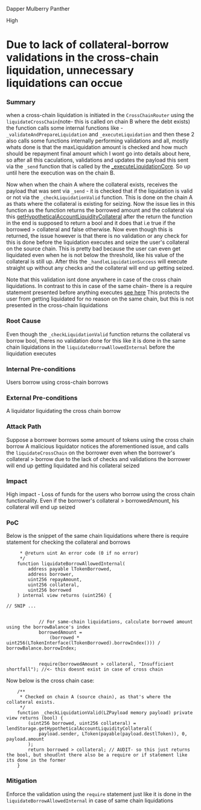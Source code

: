 Dapper Mulberry Panther

High

# Due to lack of collateral-borrow validations in the cross-chain liquidation, unnecessary liquidations can occue

### Summary

when a cross-chain liquidation is initiated in the `CrossChainRouter` using the `liquidateCrossChain`(note- this is called on chain B where the debt exists) the function calls some internal functions like - `_validateAndPrepareLiquidation` and `_executeLiquidation` and then these 2 also calls some functions internally performing validations and all, mostly whats done is that the maxLiquidation amount is checked and how much should be repayment final amount which I wont go into details about here, so after all this caculations, validations and updates the payload this sent via the `_send` function that is called by the [_executeLiquidationCore](https://github.com/sherlock-audit/2025-05-lend-audit-contest/blob/main/Lend-V2/src/LayerZero/CrossChainRouter.sol#L264C3-L274C15). So up until here the execution was on the chain B.

Now when when the chain A where the collateral exists, receives the payload that was sent via `_send` - it is checked that if the liquidation is valid or not via the `_checkLiquidationValid` function. This is done on the chain A as thats where the collateral is existing for seizing. Now the issue lies in this function as the function returns the borrowed amount and the collateral via this [getHypotheticalAccountLiquidityCollateral](https://github.com/sherlock-audit/2025-05-lend-audit-contest/blob/main/Lend-V2/src/LayerZero/CrossChainRouter.sol#L432) after the return the function in the end is supposed to return a bool and it does that i.e true if the borrowed > collateral and false otherwise. Now even though this is returned, the issue however is that there is no validation or any check for this is done before the liquidation executes and seize the user's collateral on the source chain. This is pretty bad because the user can even get liquidated even when he is not below the threshold, like his value of the collateral is still up. After this the `_handleLiquidationSuccess` will execute straight up without any checks and the collateral will end up getting seized.

Note that this validation isnt done anywhere in case of the cross chain liquidations. In contrast to this in case of the same chain- there is a require statement presented before anything executes [see here](https://github.com/sherlock-audit/2025-05-lend-audit-contest/blob/main/Lend-V2/src/LayerZero/CoreRouter.sol#L350) This protects the user from getting liquidated for no reason on the same chain, but this is not presented in the cross-chain liquidations

### Root Cause

Even though the `_checkLiquidationValid` function returns the collateral vs borrow bool, theres no validation done for this like it is done in the same chain liquidations in the `liquidateBorrowAllowedInternal` before the liquidation executes

### Internal Pre-conditions

Users borrow using cross-chain borrows

### External Pre-conditions

A liquidator liquidating the cross chain borrow

### Attack Path

Suppose a borrower borrows some amount of tokens using the cross chain borrow
A malicious liquidator notices the aforementioned issue, and calls the `liquidateCrossChain` on the borrower even when the borrower's collateral > borrow
due to the lack of checks and validations the borrower will end up getting liquidated and his collateral seized

### Impact

High impact - Loss of funds for the users who borrow using the cross chain functionality. 
Even if the borrower's collateral > borrowedAmount, his collateral will end up seized

### PoC

Below is the snippet of the same chain liquidations where there is require statement for checking the collateral and borrows
```solidity
     * @return uint An error code (0 if no error)
     */
    function liquidateBorrowAllowedInternal(
        address payable lTokenBorrowed,
        address borrower,
        uint256 repayAmount,
        uint256 collateral,
        uint256 borrowed
    ) internal view returns (uint256) {

// SNIP ...


            // For same-chain liquidations, calculate borrowed amount using the borrowBalance's index
            borrowedAmount =
                (borrowed * uint256(LTokenInterface(lTokenBorrowed).borrowIndex())) / borrowBalance.borrowIndex;


            require(borrowedAmount > collateral, "Insufficient shortfall"); //<- this doesnt exist in case of cross chain
```
Now below is the cross chain case:
```solidity
    /**
     * Checked on chain A (source chain), as that's where the collateral exists.
     */
    function _checkLiquidationValid(LZPayload memory payload) private view returns (bool) {
        (uint256 borrowed, uint256 collateral) = lendStorage.getHypotheticalAccountLiquidityCollateral(
            payload.sender, LToken(payable(payload.destlToken)), 0, payload.amount
        );
        return borrowed > collateral; // AUDIT- so this just returns the bool, but shoudlnt there also be a require or if statement like its done in the former
    }
```

### Mitigation

Enforce the validation using the `require` statement just like it is done in the `liquidateBorrowAllowedInternal` in case of same chain liquidations